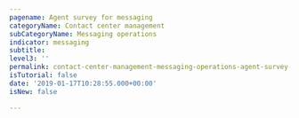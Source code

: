 ```yaml
---
pagename: Agent survey for messaging
categoryName: Contact center management
subCategoryName: Messaging operations
indicator: messaging
subtitle: 
level3: ''
permalink: contact-center-management-messaging-operations-agent-survey-for-messaging.html
isTutorial: false
date: '2019-01-17T10:28:55.000+00:00'
isNew: false

---
```

